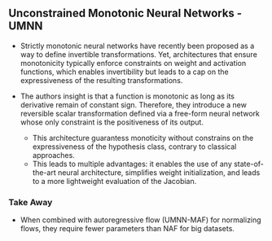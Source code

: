## Unconstrained Monotonic Neural Networks - UMNN

- Strictly monotonic neural networks have recently been proposed as a way to define invertible transformations. Yet, architectures that ensure monotonicity typically enforce constraints on weight and activation functions, which enables invertibility but leads to a cap on the expressiveness of the resulting transformations.

- The authors insight is that a function is monotonic as long as its derivative remain of constant sign. Therefore, they introduce a new reversible scalar transformation defined via a free-form neural network whose only constraint is the positiveness of its output. 
	- This architecture guarantess monoticity without constrains on the expressiveness of the hypothesis class, contrary to classical approaches.
	- This leads to multiple advantages: it enables the use of any state-of-the-art neural architecture, simplifies weight initialization, and leads to a more lightweight evaluation of the Jacobian.

### Take Away
- When combined with autoregressive flow (UMNN-MAF) for normalizing flows, they require fewer parameters than NAF for big datasets.
